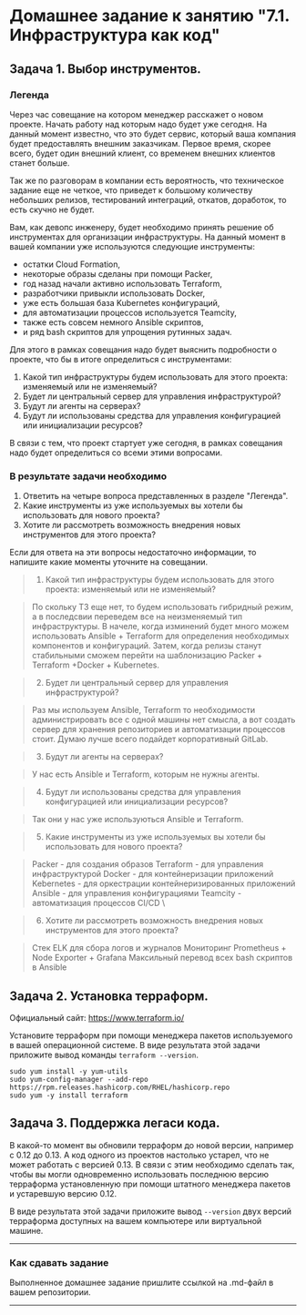 # Домашнее задание к занятию "7.1. Инфраструктура как код"

## Задача 1. Выбор инструментов.

### Легенда

Через час совещание на котором менеджер расскажет о новом проекте. Начать работу над которым надо
будет уже сегодня.
На данный момент известно, что это будет сервис, который ваша компания будет предоставлять внешним заказчикам.
Первое время, скорее всего, будет один внешний клиент, со временем внешних клиентов станет больше.

Так же по разговорам в компании есть вероятность, что техническое задание еще не четкое, что приведет к большому
количеству небольших релизов, тестирований интеграций, откатов, доработок, то есть скучно не будет.  

Вам, как девопс инженеру, будет необходимо принять решение об инструментах для организации инфраструктуры.
На данный момент в вашей компании уже используются следующие инструменты:
- остатки Сloud Formation,
- некоторые образы сделаны при помощи Packer,
- год назад начали активно использовать Terraform,
- разработчики привыкли использовать Docker,
- уже есть большая база Kubernetes конфигураций,
- для автоматизации процессов используется Teamcity,
- также есть совсем немного Ansible скриптов,
- и ряд bash скриптов для упрощения рутинных задач.  

Для этого в рамках совещания надо будет выяснить подробности о проекте, что бы в итоге определиться с инструментами:

1. Какой тип инфраструктуры будем использовать для этого проекта: изменяемый или не изменяемый?
1. Будет ли центральный сервер для управления инфраструктурой?
1. Будут ли агенты на серверах?
1. Будут ли использованы средства для управления конфигурацией или инициализации ресурсов?

В связи с тем, что проект стартует уже сегодня, в рамках совещания надо будет определиться со всеми этими вопросами.

### В результате задачи необходимо

1. Ответить на четыре вопроса представленных в разделе "Легенда".
1. Какие инструменты из уже используемых вы хотели бы использовать для нового проекта?
1. Хотите ли рассмотреть возможность внедрения новых инструментов для этого проекта?

Если для ответа на эти вопросы недостаточно информации, то напишите какие моменты уточните на совещании.

> 1. Какой тип инфраструктуры будем использовать для этого проекта: изменяемый или не изменяемый?

> По скольку ТЗ еще нет, то будем использовать гибридный режим, а в последсвии переведем все на неизменяемый тип инфраструктуры. В начеле,
> когда изминений будет много можем использовать Ansible + Terraform для определения необходимых компонентов и конфигураций. Затем, когда
> релизы станут стабильными сможем перейти на шаблонизацию Packer + Terraform +Docker + Kubernetes.

> 2. Будет ли центральный сервер для управления инфраструктурой?

> Раз мы используем Ansible, Terraform то необходимости администрировать все с одной машины нет смысла, а вот создать сервер для
> хранения репозиториев и автоматизации процессов стоит. Думаю лучше всего подайдет корпоративный GitLab.

> 3. Будут ли агенты на серверах?

> У нас есть Ansible и Terraform, которым не нужны агенты.

> 4. Будут ли использованы средства для управления конфигурацией или инициализации ресурсов?

> Так они у нас уже используються Ansible и Terraform.

> 5. Какие инструменты из уже используемых вы хотели бы использовать для нового проекта?

> Packer - для создания образов
> Terraform - для управления инфраструктурой
> Docker - для контейнеризации приложений
> Kebernetes - для оркестрации контейнеризированных приложений
> Ansible - для управления конфигурациями
> Teamcity - автоматизация процессов CI/CD \

> 6. Хотите ли рассмотреть возможность внедрения новых инструментов для этого проекта?

> Стек ELK для сбора логов и журналов
> Мониторинг Prometheus + Node Exporter + Grafana
> Максильный перевод всех bash скриптов в Ansible


## Задача 2. Установка терраформ.

Официальный сайт: https://www.terraform.io/

Установите терраформ при помощи менеджера пакетов используемого в вашей операционной системе.
В виде результата этой задачи приложите вывод команды `terraform --version`.

```shell
sudo yum install -y yum-utils
sudo yum-config-manager --add-repo https://rpm.releases.hashicorp.com/RHEL/hashicorp.repo
sudo yum -y install terraform
```

## Задача 3. Поддержка легаси кода.

В какой-то момент вы обновили терраформ до новой версии, например с 0.12 до 0.13.
А код одного из проектов настолько устарел, что не может работать с версией 0.13.
В связи с этим необходимо сделать так, чтобы вы могли одновременно использовать последнюю версию терраформа установленную при помощи
штатного менеджера пакетов и устаревшую версию 0.12.

В виде результата этой задачи приложите вывод `--version` двух версий терраформа доступных на вашем компьютере
или виртуальной машине.

---

### Как cдавать задание

Выполненное домашнее задание пришлите ссылкой на .md-файл в вашем репозитории.

---
